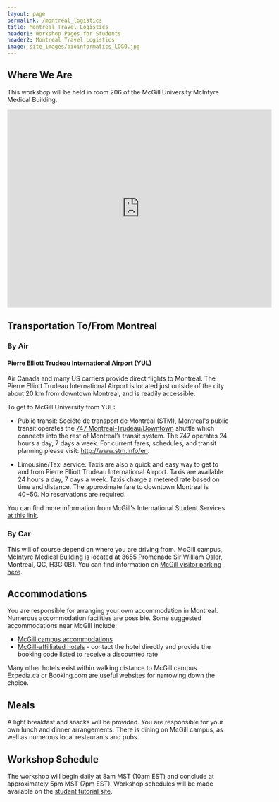 ```yaml
---
layout: page
permalink: /montreal_logistics
title: Montréal Travel Logistics
header1: Workshop Pages for Students
header2: Montreal Travel Logistics
image: site_images/bioinformatics_LOGO.jpg
---
```

## Where We Are

This workshop will be held in room 206 of the McGill University McIntyre Medical Building.  

<iframe width="600" height="450" frameborder="0" style="border:0" src="https://www.google.com/maps/embed/v1/place?q=McIntyre%20Medical%20Building&key=AIzaSyAY3MSfX-l_zVGMaSrEcq7w2wLJd4gVF5U" allowfullscreen></iframe>

## Transportation To/From Montreal  

### By Air  

#### Pierre Elliott Trudeau International Airport (YUL)  

Air Canada and many US carriers provide direct flights to Montreal. The Pierre Elliott Trudeau International Airport is located just outside of the city about 20 km from downtown Montreal, and is readily accessible. 

To get to McGill University from YUL:  

* Public transit: Société de transport de Montréal (STM), Montreal's public transit operates the [747 Montreal-Trudeau/Downtown](https://www.stm.info/en/info/networks/bus/shuttle/747-yul-montreal-trudeau-airport-downtown-shuttle) shuttle which connects into the rest of Montreal’s transit system. The 747 operates 24 hours a day, 7 days a week. For current fares, schedules, and transit planning please visit: http://www.stm.info/en. 

* Limousine/Taxi service: Taxis are also a quick and easy way to get to and from Pierre Elliott Trudeau International Airport. Taxis are available 24 hours a day, 7 days a week. Taxis charge a metered rate based on time and distance. The approximate fare to downtown Montreal is $40-$50. No reservations are required. 

You can find more information from McGill's International Student Services [at this link](https://www.mcgill.ca/internationalstudents/pre-arrival/arrival-clearing-customs/gettingtocampus).

### By Car  

This will of course depend on where you are driving from. McGill campus, McIntyre Medical Building is located at 3655 Promenade Sir William Osler, Montreal, QC, H3G 0B1. You can find information on [McGill visitor parking here](https://www.mcgill.ca/transport/parking/downtown/visitors).

## Accommodations

You are responsible for arranging your own accommodation in Montreal. Numerous accommodation facilities are possible. Some suggested accommodations near McGill include:

* [McGill campus accommodations](https://www.mcgill.ca/accommodations/summer)
* [McGill-affilliated hotels](https://www.mcgill.ca/accommodations/mohp/downtown) - contact the hotel directly and provide the booking code listed to receive a discounted rate

Many other hotels exist within walking distance to McGill campus. Expedia.ca or Booking.com are useful websites for narrowing down the choice.

## Meals

A light breakfast and snacks will be provided. You are responsible for your own lunch and dinner arrangements. There is dining on McGill campus, as well as numerous local restaurants and pubs.

## Workshop Schedule

The workshop will begin daily at 8am MST (10am EST) and conclude at approximately 5pm MST (7pm EST). Workshop schedules will be made available on the [student tutorial site](https://bioinformaticsdotca.github.io/MET_2023).
